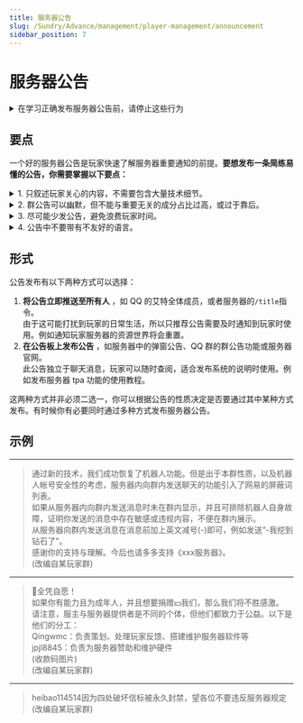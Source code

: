 ```yaml
---
title: 服务器公告
slug: /Sundry/Advance/management/player-management/announcement
sidebar_position: 7
---
```


# 服务器公告

<details>
    <summary>在学习正确发布服务器公告前，请停止这些行为</summary>

1. **在服务器内发布无意义公告。**  
例如艾特全体成员说“我要玩原神”。除非你和玩家关系很好，玩家们知道你发的不是公告。
2. **频繁发布公告，尤其是通过机器人频繁地定时艾特全体。**  
例如每天早上艾特全体“早上起床就要来玩服务器！”，上午艾特全体“闲下来就玩服务器！”，中午艾特全体“吃完饭就来玩服务器！”，下午艾特全体“没有事了就来玩服务器！”，晚上艾特全体“睡觉之前来玩服务器！”。这样导致大量的信息充斥在玩家的手机中，影响到他们的日常生活。
3. **发布公告却在公告中不写明任何公告的摘要。**  
例如先发了一条艾特全体成员但什么都不写(直接写@全体成员)，然后在下一条消息说公告的具体内容，或者是“@全体成员 看公告”这种。这会导致玩家在手机上收到消息时，不知道这条消息对于自己是否重要，就像新闻标题党给新闻起名《科学家发现惊人秘密！你每天都在做的事情可能致命！》、《震惊！某明星竟然在公共场合做出这种事！》，玩家不知道到底该看还是不该看。
4. **发布公告但信息不全或含糊其辞。**  
例如发布“有能力可以赞助服务器”却不写明赞助方式和赞助对象、发布“每天晚上进服务器语音频道”却不写明服务器语音频道是什么，怎么进入。
5. **发布的公告冗长啰嗦。**  
例如发布“众所周知因为我今天下午去我奶家了，然后家里那个服务器不知道因为什么原因就关机了，然后我回去发现是中间停电了，所以下午那阵你们就进不去服务器了”，其实应该写“今天下午服务器因突发停电而关机，现已恢复”。

</details>

## 要点

一个好的服务器公告是玩家快速了解服务器重要通知的前提。**要想发布一条简练易懂的公告，你需要掌握以下要点：**

<details>
    <summary>1. 只叙述玩家关心的内容，不需要包含大量技术细节。</summary>  

例如说“服务器已安装领地插件Residence，通过/res指令即可使用”即可  
不需要说“服务器已安装Residence，这是一款强大的付费插件，拥有强大的权限组功能，目前已经为很多服务器广泛采用”。

</details>

<details>
    <summary>2. 群公告可以幽默，但不能与重要无关的成分占比过高，或过于靠后。</summary>

例如可以说“服务器逆天玩家太多了，这次安装了CoreProtect，支持局部回档，发现建筑被熊的不要过于担心，找管理说明情况即可，管理会尽力帮你恢复。爱搞事情的小鬼都给我收着点，以后发现一个ban一个”。  
而不是说“米米世界玩家入侵我们服务器了？服务器逆天玩家太多，把别人的家全都掀飞了。你们米米玩家不知道米米抄袭我们mc？简直太猖狂了，我要把你们通通制裁！现在我还可以发动服主之力，把你们被毁的家恢复原样，太神奇了！”。  
如果你希望通过幽默和玩家保持良好关系，建议尽可能在聊天中展现，而不是让服务器到处都充满“逆天”发言，导致玩家无法正常地接收服务器的信息。

</details>

<details>
    <summary>3. 尽可能少发公告，避免浪费玩家时间。</summary>

只要不涉及需要立即发布的公告，就最好挑选合适的时间，将过去几条要发布的公告合并发布。例如你的服务器上午安装了一个插件，中午新增了一条规定，你可以在中午新增规定后再发布“服务器中新增功能xxx，使用文档xxx。
另外服务器中新增了规定xxx，也就是说你必须xxx，否则会受到xxx处罚。”  
而不是上午艾特全体成员说服务器新装了插件，下午又艾特全体成员说服务器有了新规定。  
只有当公告需要立即通知玩家时再将公告单独发布，例如“服务器末地将于明天晚上8点重置，请各位玩家及时拿走存放在末地的贵重物品”。

</details>

<details>
    <summary>4. 公告中不要带有不友好的语言。  </summary>

比如你不能说“@全体成员 哪个＊＊养村民没完了？服务器都卡出史了，你养你＊呢？”。

</details>

## 形式

公告发布有以下两种方式可以选择：

1. **将公告立即推送至所有人** ，如 QQ 的艾特全体成员，或者服务器的`/title`指令。  
由于这可能打扰到玩家的日常生活，所以只推荐公告需要及时通知到玩家时使用。例如通知玩家服务器的资源世界将会重置。
2. **在公告板上发布公告** ，如服务器中的弹窗公告、QQ 群的群公告功能或服务器官网。  
此公告独立于聊天消息，玩家可以随时查阅，适合发布系统的说明时使用。例如发布服务器 tpa 功能的使用教程。

这两种方式并非必须二选一，你可以根据公告的性质决定是否要通过其中某种方式发布。有时候你有必要同时通过多种方式发布服务器公告。

## 示例

---

> 通过新的技术，我们成功恢复了机器人功能。但是出于本群性质，以及机器人帐号安全性的考虑，服务器内向群内发送聊天的功能引入了网易的屏蔽词列表。  
> 如果从服务器内向群内发送消息时未在群内显示，并且可排除机器人自身故障，证明你发送的消息中存在敏感或违规内容，不便在群内展示。  
> 从服务器向群内发送消息在消息前加上英文减号(-)即可，例如发送“-我挖到钻石了”。  
> 感谢你的支持与理解。今后也请多多支持《xxx服务器》。  
> (改编自某玩家群)

---

> 🔞全凭自愿！  
> 如果你有能力且为成年人，并且想要捐赠💴我们，那么我们将不胜感激。  
> 请注意，服主与服务器提供者是不同的个体，但他们都致力于公益。以下是他们的分工：  
> Qingwmc：负责策划、处理玩家反馈、搭建维护服务器软件等  
> jpjl8845：负责为服务器赞助和维护硬件  
> (收款码图片)  
> (改编自某玩家群)  

---

> heibao114514因为四处破坏信标被永久封禁，望各位不要违反服务器规定
> (改编自某玩家群)
